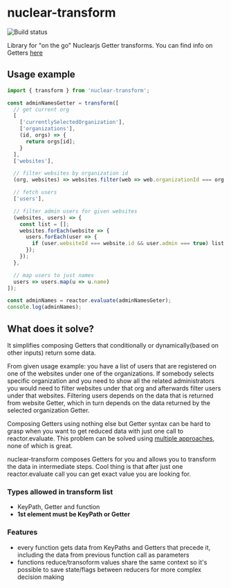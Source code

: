 nuclear-transform
=================

![Build status](https://travis-ci.org/popc0rn/pirates-log.svg?branch=develop)

Library for "on the go" Nuclearjs Getter transforms. You can find info on Getters [here](https://optimizely.github.io/nuclear-js/docs/04-getters.html)

## Usage example

```javascript
import { transform } from 'nuclear-transform';

const adminNamesGetter = transform([
  // get current org
  [
    ['currentlySelectedOrganization'],
    ['organizations'],
    (id, orgs) => {
      return orgs[id];
    }
  ],
  ['websites'],

  // filter websites by organization id
  (org, websites) => websites.filter(web => web.organizationId === org.id),

  // fetch users
  ['users'],

  // filter admin users for given websites
  (websites, users) => {
    const list = [];
    websites.forEach(website => {
      users.forEach(user => {
        if (user.websiteId === website.id && user.admin === true) list.push(user);
      });
    });
  },

  // map users to just names
  users => users.map(u => u.name)
]);

const adminNames = reactor.evaluate(adminNamesGeter);
console.log(adminNames);

```

## What does it solve?
It simplifies composing Getters that conditionally or dynamically(based on other inputs) return some data.

From given usage example: you have a list of users that are registered on one of the websites under one of the organizations.
If somebody selects specific organization and you need to show all the related administrators you would need to filter websites under that org and afterwards filter users under that websites. Filtering users depends on the data that is returned from website Getter, which in turn depends on the data returned by the selected organization Getter.

Composing Getters using nothing else but Getter syntax can be hard to grasp when you want to get reduced data with just one call to reactor.evaluate.
This problem can be solved using [multiple approaches](https://github.com/popc0rn/nuclear-transform/blob/master/related-info.md), none of which is great.

nuclear-transform composes Getters for you and allows you to transform the data in intermediate steps. Cool thing is that after just one reactor.evaluate call you can get exact value you are looking for.

### Types allowed in transform list
- KeyPath, Getter and function
- **1st element must be KeyPath or Getter**

### Features
- every function gets data from KeyPaths and Getters that precede it, including the data from previous function call as parameters
- functions reduce/transoform values share the same context so it's possible to save state/flags between reducers for more complex decision making
